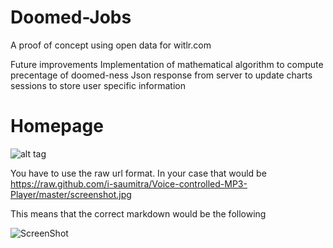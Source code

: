Doomed-Jobs
===========

A proof of concept using open data for witlr.com

Future improvements
Implementation of mathematical algorithm to compute precentage of doomed-ness
Json response from server to update charts
sessions to store user specific information


Homepage
===========

![alt tag](https://raw.github.comapoclyps/Witlr-Doomed-Jobs/blob/master/images/doomed_home.png)


	

You have to use the raw url format. In your case that would be https://raw.github.com/i-saumitra/Voice-controlled-MP3-Player/master/screenshot.jpg

This means that the correct markdown would be the following

![ScreenShot](https://raw.github.com/i-saumitra/Voice-controlled-MP3-Player/master/screenshot.jpg)
